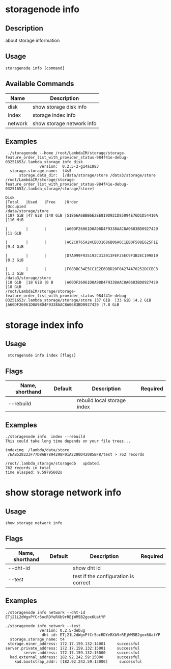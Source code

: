 # storagenode info

## Description

about storage information

## Usage

```
storagenode info [command]
```

## Available Commands

| Name| Description                                                                   |
| --------------- | --------------------- 
| disk  | show storage disk info|
|  index | storage index info|
|  network | show storage network info|

## Examples

```
 ./storagenode --home /root/LambdaIM/storage/storage-feature_order_list_with_provider_status-984f41e-debug-03251653/.lambda_storage info disk
               version:  0.2.5-2-g14a1883
  storage.storage_name:  t4s5
      storage.data_dir:  [/data/storage/store /data3/storage/store /root/LambdaIM/storage/storage-feature_order_list_with_provider_status-984f41e-debug-03251653/.lambda_storage/storage/store]

Disk                                                                                                                        |Total   |Used   |Free    |Order                                    |Occupied
/data/storage/store                                                                                                         |187 GiB |47 GiB |140 GiB |51866A6BBB6E2EE819D921D85094E76D1D54410A |116 MiB
                                                                                                                            |        |       |        |A60DF26061D0A98D4F9338AAC8A0683BD0927429 |11 GiB
                                                                                                                            |        |       |        |A62C0765A24CB031686B06A6C1EB0F508E625F1E |9.4 GiB
                                                                                                                            |        |       |        |D7A999F935192C313913FEF25EC9F3B2EC199819 |8.3 GiB
                                                                                                                            |        |       |        |F083BC34E5CC1E2E6DBD20F0A274A70252DCCBC3 |1.3 GiB
/data3/storage/store                                                                                                        |18 GiB  |18 GiB |0 B     |A60DF26061D0A98D4F9338AAC8A0683BD0927429 |18 GiB
/root/LambdaIM/storage/storage-feature_order_list_with_provider_status-984f41e-debug-03251653/.lambda_storage/storage/store |37 GiB  |33 GiB |4.2 GiB |A60DF26061D0A98D4F9338AAC8A0683BD0927429 |7.0 GiB
```

# storage index info
## Usage

```
 storagenode info index [flags]
```

## Flags

| Name, shorthand| Default   | Description | Required                                                                  |
| --------------- | ----   | -------- | --------------------- 
|--rebuild    |  | rebuild local storage index |

## Examples

```
./storagenode info  index --rebuild
This could take long time depends on your file trees...

indexing  /lambda/data/store
 /EAB528223F77D8AB7894298F01A2280D42085BF8/test > 762 records

/root/.lambda_storage/storagedb   updated.
762 records in total
time elasped: 9.59795602s

```
# show storage network info
## Usage

```
show storage network info
```

## Flags

| Name, shorthand| Default   | Description | Required                                                                  |
| --------------- | ----   | -------- | --------------------- 
| --dht-id    |  | show dht id |
| --test    |  | test if the configuration is correct |

## Examples

```
./storagenode info network --dht-id
ETj21L2dWgxPfCr5ocRDYeRXb9rREjWM5B2gox6UatYP

./storagenode info network --test
               version: 0.2.5-debug
                dht id: ETj21L2dWgxPfCr5ocRDYeRXb9rREjWM5B2gox6UatYP
  storage.storage_name: t4
 storage.miner_address: 172.17.159.132:14001 	 successful
server.private_address: 172.17.159.132:15001 	 successful
        server.address: 172.17.159.132:15000 	 successful
  kad.external_address: 182.92.242.59:15000 	 successful
    kad.bootstrap_addr: [182.92.242.59:13000] 	  successful
```
